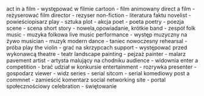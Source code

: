 act in a film - występować w filmie
cartoon - film animowany
direct a film - reżyserować film
director - rezyser
non-fiction - literatura faktu
novelist - powieściopisarz
play - sztuka 
plot - akcja
poet - poeta
poetry - poezja
scene - scena
short story - nowela,opowiadanie, krótkie 
band - zespół
folk music - muzyka folkowa
live music performance - występ muzyczny na żywo
musician - muzyk
modern dance - taniec nowoczesny
rehearsal - próba
play the violin - grać na skrzypcach
support - występować przed wykonawcą
theatre - teatr
landscape painting - pejzaż
painter - malarz
pavement artist - artysta malujący na chodniku
audience - widownia
enter a competition - brać udział w konkursie
entertainment - rozrywka
presenter - gospodarz 
viewer - widz
series - serial
sitcom - serial komediowy
post a commnet - zamieścić komentarz
social networking site - portal społecznościowy
celebration - świętowanie